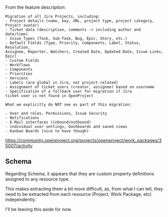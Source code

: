 From the feature description:

```
Migration of all Jira Projects, including:
- Project details (name, key, URL, project type, project category, Project avatar)
- Ticket data (description, comments -> including author and date/time) 
- Issue Types (Task, Sub-Task, Bug, Epic, Story, etc.)
- Default Fields (Type, Priority, Components, Label, Status, Resolution, 
Assignee, Reporter, Watchers, Created Date, Updated Date, Issue Links, Epic)
- Custom Fields
- Workflows
- Components
- Priorities
- Versions
- Labels (are global in Jira, not project-related)
- Assignment of ticket users (creator, assignee) based on username
- Specification of a fallback user for migration if Jira 
ticket user is not found in OpenProject
```

```
What we explicitly do NOT see as part of this migration:

- User and roles, Permissions, Issue Security
- Notifications
- E-Mail interfaces (inbound/outbound)
- individual user settings, Dashboards and saved views
- Kanban Boards (nice to have though)
```

https://community.openproject.org/projects/openproject/work_packages/35007/activity

## Schema

Regarding Schema, it appears that they are custom property definitions assigned to any resource type.

This makes extracting them a bit more difficult, as, from what I can tell, they need to be extracted from each resource (Project, Work Package, etc) independently.

I'll be leaving this aside for now.
